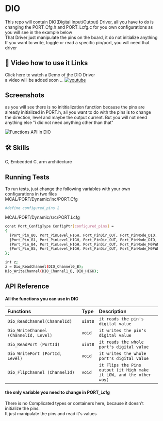 
# DIO

This repo will contain DIO(Digital Input/Output) Driver,
all you have to do is changing the PORT_Cfg.h and PORT_Lcfg.c for you own configurations as you will see in the example below<br>
That Driver just manipulate the pins on the board, it do not initialize anything<br>
If you want to write, toggle or read a specific pin/port, you will need that driver

## 🔗 Video how to use it Links
Click here to watch a Demo of the DIO Driver<br>
a video will be added soon ...
[![youtube](https://img.shields.io/youtube/views/T1rNExItZcU?style=social)]()


## Screenshots
as you will see there is no inititialization function because the pins are already initialized in PORT.h, all you want to do with the pins is to change the direction, level and maybe the output current. But you will not need anything else "i did not need anything other than that"<br>

![Functions API in DIO](https://user-images.githubusercontent.com/63866803/213947392-0c3c6330-36cc-4aa9-9bf5-d1d5418654dd.png)


## 🛠 Skills
C, Embedded C, arm architecture

## Running Tests

To run tests, just change the following variables with your own configurations in two files <br>
MCAL/PORT/Dynamic/inc/PORT.Cfg

```bash
#define configured_pins 2
```
MCAL/PORT/Dynamic/src/PORT.Lcfg

```bash
const Port_ConfigType ConfigPtr[configured_pins] =
{
  {Port_Pin_B0, Port_PinLevel_HIGH, Port_PinDir_OUT, Port_PinMode_DIO, Port_PinInternal_HW, Port_PinOutputCurrent_2ma},
  {Port_Pin_B1, Port_PinLevel_HIGH, Port_PinDir_OUT, Port_PinMode_DIO, Port_PinInternal_OpenDrain, Port_PinOutputCurrent_2ma},
  {Port_Pin_B4, Port_PinLevel_HIGH, Port_PinDir_OUT, Port_PinMode_M0PWMn, Port_PinInternal_HW, Port_PinOutputCurrent_2ma},  // SCL
  {Port_Pin_B5, Port_PinLevel_HIGH, Port_PinDir_OUT, Port_PinMode_M0PWMn, Port_PinInternal_OpenDrain, Port_PinOutputCurrent_2ma}  // SDA
};
```
```bash
int z;
z = Dio_ReadChannel(DIO_Channel0_B);
Dio_WriteChannel(DIO_Channel1_B, DIO_HIGH);
```


## API Reference

#### All the functions you can use in DIO


| Functions | Type     | Description                |
| :-------- | :------- | :------------------------- |
| `Dio_ReadChannel(ChannelId)` | `uint8` | `it reads the pin's digital value`|
| `Dio_WriteChannel (ChannelId, Level)` | `void` | `it writes the pin's digital value` |
| `Dio_ReadPort (PortId)` | `uint8` | `it reads the whole port's digital value`
| `Dio_WritePort (PortId, Level)` | `void` | `it writes the whole port's digital value`
| `Dio_FlipChannel (ChannelId)` | `void` | `it Flips the Pins output (it High make it LOW, and the other way)` |

#### the only variable you need to change in PORT_Lcfg
There is no Complicated types or containers here, because it doesn't initialize the pins.<br>It just manipulate the pins and read it's values
